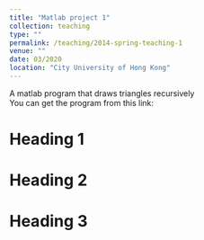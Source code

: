 ```yaml
---
title: "Matlab project 1"
collection: teaching
type: ""
permalink: /teaching/2014-spring-teaching-1
venue: ""
date: 03/2020
location: "City University of Hong Kong"
---
```


A matlab program that draws triangles recursively<br> 
You can get the program from this link: 

Heading 1
======

Heading 2
======

Heading 3
======
